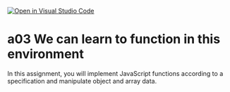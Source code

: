 [![Open in Visual Studio Code](https://classroom.github.com/assets/open-in-vscode-f059dc9a6f8d3a56e377f745f24479a46679e63a5d9fe6f495e02850cd0d8118.svg)](https://classroom.github.com/online_ide?assignment_repo_id=6369559&assignment_repo_type=AssignmentRepo)
# a03 We can learn to function in this environment
In this assignment, you will implement JavaScript functions according to a specification and manipulate object and array data.
